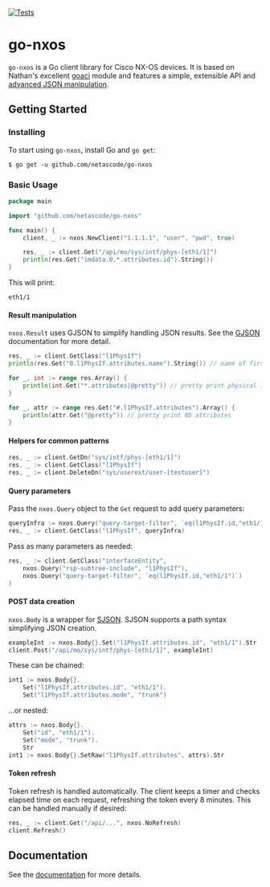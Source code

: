 [![Tests](https://github.com/netascode/go-nxos/actions/workflows/test.yml/badge.svg)](https://github.com/netascode/go-nxos/actions/workflows/test.yml)

# go-nxos

`go-nxos` is a Go client library for Cisco NX-OS devices. It is based on Nathan's excellent [goaci](https://github.com/brightpuddle/goaci) module and features a simple, extensible API and [advanced JSON manipulation](#result-manipulation).

## Getting Started

### Installing

To start using `go-nxos`, install Go and `go get`:

`$ go get -u github.com/netascode/go-nxos`

### Basic Usage

```go
package main

import "github.com/netascode/go-nxos"

func main() {
    client, _ := nxos.NewClient("1.1.1.1", "user", "pwd", true)

    res, _ := client.Get("/api/mo/sys/intf/phys-[eth1/1]")
    println(res.Get("imdata.0.*.attributes.id").String())
}
```

This will print:

```
eth1/1
```

#### Result manipulation

`nxos.Result` uses GJSON to simplify handling JSON results. See the [GJSON](https://github.com/tidwall/gjson) documentation for more detail.

```go
res, _ := client.GetClass("l1PhysIf")
println(res.Get("0.l1PhysIf.attributes.name").String()) // name of first physical interface

for _, int := range res.Array() {
    println(int.Get("*.attributes|@pretty")) // pretty print physical interface attributes
}

for _, attr := range res.Get("#.l1PhysIf.attributes").Array() {
    println(attr.Get("@pretty")) // pretty print BD attributes
}
```

#### Helpers for common patterns

```go
res, _ := client.GetDn("sys/intf/phys-[eth1/1]")
res, _ := client.GetClass("l1PhysIf")
res, _ := client.DeleteDn("sys/userext/user-[testuser]")
```

#### Query parameters

Pass the `nxos.Query` object to the `Get` request to add query parameters:

```go
queryInfra := nxos.Query("query-target-filter", `eq(l1PhysIf.id,"eth1/1")`)
res, _ := client.GetClass("l1PhysIf", queryInfra)
```

Pass as many parameters as needed:

```go
res, _ := client.GetClass("interfaceEntity",
    nxos.Query("rsp-subtree-include", "l1PhysIf"),
    nxos.Query("query-target-filter", `eq(l1PhysIf.id,"eth1/1")`)
)
```

#### POST data creation

`nxos.Body` is a wrapper for [SJSON](https://github.com/tidwall/sjson). SJSON supports a path syntax simplifying JSON creation.

```go
exampleInt := nxos.Body{}.Set("l1PhysIf.attributes.id", "eth1/1").Str
client.Post("/api/mo/sys/intf/phys-[eth1/1]", exampleInt)
```

These can be chained:

```go
int1 := nxos.Body{}.
    Set("l1PhysIf.attributes.id", "eth1/1").
    Set("l1PhysIf.attributes.mode", "trunk")
```

...or nested:

```go
attrs := nxos.Body{}.
    Set("id", "eth1/1").
    Set("mode", "trunk").
    Str
int1 := nxos.Body{}.SetRaw("l1PhysIf.attributes", attrs).Str
```

#### Token refresh

Token refresh is handled automatically. The client keeps a timer and checks elapsed time on each request, refreshing the token every 8 minutes. This can be handled manually if desired:

```go
res, _ := client.Get("/api/...", nxos.NoRefresh)
client.Refresh()
```

## Documentation

See the [documentation](https://godoc.org/github.com/netascode/go-nxos) for more details.

